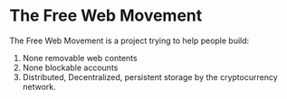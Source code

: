 # The Free Web Movement

The Free Web Movement is a project trying to help people build:

1. None removable web contents
2. None blockable accounts
3. Distributed, Decentralized, persistent storage by the cryptocurrency network.


